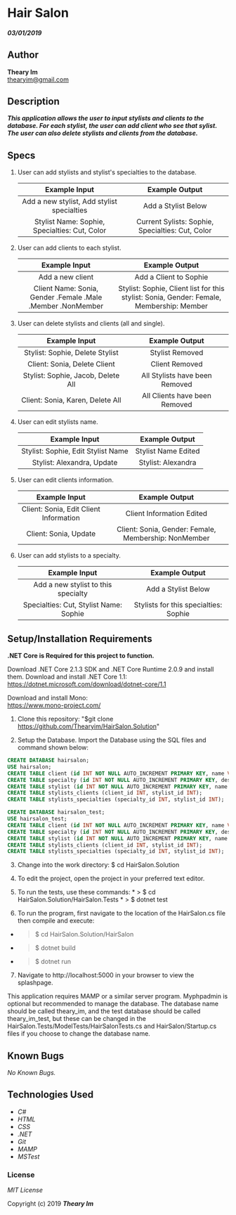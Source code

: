 # Hair Salon

#### _03/01/2019_

## Author
 **Theary Im**  
 thearyim@gmail.com

## Description

**_This application allows the user to input stylists and clients to the database. For each stylist, the user can add client who see that sylist. The user can also delete stylists and clients from the database._**

## Specs

1. User can add stylists and stylist's specialties to the database.

    | Example Input                                 | Example Output                  |
    | :-------------------------------------------: | :-----------------------------: |
    | Add a new stylist, Add stylist specialties    | Add a Stylist Below             |
    | Stylist Name: Sophie, Specialties: Cut, Color | Current Sylists: Sophie, Specialties: Cut, Color |
  
2. User can add clients to each stylist.

    | Example Input                                               | Example Output                  |
    | :---------------------------------------------------------: | :-----------------------------: |
    | Add a new client                                            | Add a Client to Sophie         |
    | Client Name: Sonia, Gender .Female .Male .Member .NonMember | Stylist: Sophie, Client list for this stylist: Sonia, Gender: Female, Membership: Member |

3. User can delete stylists and clients (all and single).

    | Example Input                          | Example Output                  |
    | :------------------------------------: | :-----------------------------: |
    | Stylist: Sophie, Delete Stylist        | Stylist Removed | 
    | Client: Sonia, Delete Client           | Client Removed |
    | Stylist: Sophie, Jacob, Delete All     | All Stylists have been Removed | 
    | Client: Sonia, Karen, Delete All       | All Clients have been Removed |

4. User can edit stylists name.

    | Example Input                                        | Example Output                  |
    | :--------------------------------------------------: | :-----------------------------: |
    | Stylist: Sophie, Edit Stylist Name                   | Stylist Name Edited             | 
    | Stylist: Alexandra, Update                           | Stylist: Alexandra              |

5. User can edit clients information.
   
    | Example Input                          | Example Output                  |
    | :------------------------------------: | :-----------------------------: |
    | Client: Sonia, Edit Client Information | Client Information Edited | 
    | Client: Sonia, Update                  | Client: Sonia, Gender: Female, Membership: NonMember |

1. User can add stylists to a specialty.

    | Example Input                          | Example Output                  |
    | :------------------------------------: | :-----------------------------: |
    | Add a new stylist to this specialty    | Add a Stylist Below |
    | Specialties: Cut, Stylist Name: Sophie | Stylists for this specialties: Sophie|
 


## Setup/Installation Requirements
**.NET Core is Required for this project to function.**

Download .NET Core 2.1.3 SDK and .NET Core Runtime 2.0.9 and install them. Download and install .NET Core 1.1:  
https://dotnet.microsoft.com/download/dotnet-core/1.1

Download and install Mono:  
https://www.mono-project.com/

1. Clone this repository:
    "$git clone https://github.com/Thearyim/HairSalon.Solution"

2. Setup the Database. Import the Database using the SQL files and command shown below:

``` sql
CREATE DATABASE hairsalon;
USE hairsalon;
CREATE TABLE client (id INT NOT NULL AUTO_INCREMENT PRIMARY KEY, name VARCHAR(255));
CREATE TABLE specialty (id INT NOT NULL AUTO_INCREMENT PRIMARY KEY, description VARCHAR(255));
CREATE TABLE stylist (id INT NOT NULL AUTO_INCREMENT PRIMARY KEY, name VARCHAR(255));
CREATE TABLE stylists_clients (client_id INT, stylist_id INT);
CREATE TABLE stylists_specialties (specialty_id INT, stylist_id INT);

CREATE DATABASE hairsalon_test;
USE hairsalon_test;
CREATE TABLE client (id INT NOT NULL AUTO_INCREMENT PRIMARY KEY, name VARCHAR(255));
CREATE TABLE specialty (id INT NOT NULL AUTO_INCREMENT PRIMARY KEY, description VARCHAR(255));
CREATE TABLE stylist (id INT NOT NULL AUTO_INCREMENT PRIMARY KEY, name VARCHAR(255));
CREATE TABLE stylists_clients (client_id INT, stylist_id INT);
CREATE TABLE stylists_specialties (specialty_id INT, stylist_id INT);
```

3. Change into the work directory: $ cd HairSalon.Solution

4. To edit the project, open the project in your preferred text editor.

5.   To run the tests, use these commands:
    * > $ cd HairSalon.Solution/HairSalon.Tests
    * > $ dotnet test

6.  To run the program, first navigate to the location of the HairSalon.cs file then compile and execute:
   * > $ cd HairSalon.Solution/HairSalon
   * > $ dotnet build
   * > $ dotnet run

7. Navigate to http://localhost:5000 in your browser to view the splashpage.

This application requires MAMP or a similar server program. Myphpadmin is optional but recommended to manage the database. The database name should be called theary_im, and the test database should be called theary_im_test, but these can be changed in the HairSalon.Tests/ModelTests/HairSalonTests.cs and HairSalon/Startup.cs files if you choose to change the database name.

## Known Bugs

_No Known Bugs._

## Technologies Used
* _C#_
* _HTML_
* _CSS_
* _.NET_
* _Git_
* _MAMP_
* _MSTest_


### License

*MIT License*

Copyright (c) 2019 **_Theary Im_**
